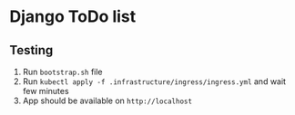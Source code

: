 # Django ToDo list

## Testing
1. Run `bootstrap.sh` file
2. Run `kubectl apply -f .infrastructure/ingress/ingress.yml` and wait few minutes
3. App should be available on `http://localhost`
